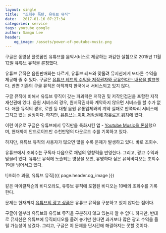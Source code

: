 ```yaml
---
layout: single
title:  "조회수 폭탄, 유튜브 뮤직"
date:   2017-01-16 07:27:34
categories: service
tags: youtube google
author: Samgu Lee
header:
    og_image: /assets/power-of-youtube-music.png
---
```

구글은 동영상 플랫폼인 유튜브를 음악서비스로 제공하는 과감한 실험으로 2015년 11월 12일 유튜브 뮤직을 론칭했다.

유튜브 뮤직은 음원판매와는 다르게, 유튜브 레드와 맞물려 뮤지션에게 또다른 수익을 제공해 줄 수 있다. 구글은 [유튜브 레드의 수익을 저작권자와 공유한다는 내용을 발표](https://support.google.com/youtube/answer/7060016?hl=ko&amp;ref_topic=6305525)했다. 반면 기존의 구글 뮤직은 아직까지 한국에서 서비스되고 있지 않다.

구글 뮤직에 비해서 유튜브 뮤직이 갖는 파괴력은 저작권 및 저작인접권을 포함한 지적재산권에 있다. 음원 서비스의 경우, 원저작권자와 계약하지 않으면 서비스를 할 수가 없다. 애플 뮤직의 경우, 로엔 등 대형 음원 유통업체와의 계약 실패로 반쪽짜리 서비스에 그치고 있는 실정이다. 하지만, [유튜브는 이미 저작권에 자유로운 위치](http://googlepresskr.blogspot.kr/2010/04/blog-post_16.html)에 있다.

이런 이유로 구글은 유튜브에서 뮤직만을 특화시킨 앱 - [Youtube Music을 론칭](https://www.youtube.com/yt/music/ko/index.html?locale=KR)했으며, 현재까지 안드로이드만 수천만명의 다운로드 수를 기록하고 있다.

하지만, 유튜브 뮤직의 사용자가 많으면 많을 수록 문제가 발생하고 있다. 바로 조회수.

유튜브에서 조회수는 구독자 다음으로 채널의 영향력을 반영한다. 그리고, 광고 수익과 맞물려 있다. 유튜브 뮤직에 노출되는 영상을 보면, 유명하다 싶은 뮤직비디오는 조회수 1억을 넘어서고 있다.

![조회수 괴물, 유튜브 뮤직]({{ page.header.og_image }})

같은 마이클잭슨의 비디오라도, 유튜브 뮤직에 포함된 비디오는 10배의 조회수를 기록한다.

문제는 현재까지 [유튜브의 광고 상품](https://www.youtube.com/yt/advertise/ko/index.html?channel=ha&amp;sourceid=awo&amp;subid=kr-ko-ha-yt-bkmp0~80260132167)은 유튜브 뮤직을 구분하고 있지 않다는 점이다.

구글이 일부러 유튜브와 유튜브 뮤직을 구분하지 않고 있는지 알 수 없다. 하지만, 반대로 뮤지션은 유튜브에 뮤직비디오를 올려 놓기만 한다면 과거보다 많은 광고 수익을 올릴 가능성이 생겼다. 그리고, 구글은 이 문제를 단시간에 해결하지는 못할 것이다.
